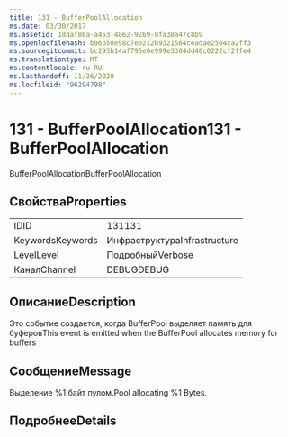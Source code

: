 ```yaml
---
title: 131 - BufferPoolAllocation
ms.date: 03/30/2017
ms.assetid: 1ddaf86a-a453-4862-9269-8fa38a47c8b9
ms.openlocfilehash: b96b50e98c7ee212b9321564ceadae2504ca2ff3
ms.sourcegitcommit: bc293b14af795e0e999e3304dd40c0222cf2ffe4
ms.translationtype: MT
ms.contentlocale: ru-RU
ms.lasthandoff: 11/26/2020
ms.locfileid: "96294798"
---
```

# <a name="131---bufferpoolallocation"></a><span data-ttu-id="ac2db-102">131 - BufferPoolAllocation</span><span class="sxs-lookup"><span data-stu-id="ac2db-102">131 - BufferPoolAllocation</span></span>

<span data-ttu-id="ac2db-103">BufferPoolAllocation</span><span class="sxs-lookup"><span data-stu-id="ac2db-103">BufferPoolAllocation</span></span>  
  
## <a name="properties"></a><span data-ttu-id="ac2db-104">Свойства</span><span class="sxs-lookup"><span data-stu-id="ac2db-104">Properties</span></span>  
  
|||  
|-|-|  
|<span data-ttu-id="ac2db-105">ID</span><span class="sxs-lookup"><span data-stu-id="ac2db-105">ID</span></span>|<span data-ttu-id="ac2db-106">131</span><span class="sxs-lookup"><span data-stu-id="ac2db-106">131</span></span>|  
|<span data-ttu-id="ac2db-107">Keywords</span><span class="sxs-lookup"><span data-stu-id="ac2db-107">Keywords</span></span>|<span data-ttu-id="ac2db-108">Инфраструктура</span><span class="sxs-lookup"><span data-stu-id="ac2db-108">Infrastructure</span></span>|  
|<span data-ttu-id="ac2db-109">Level</span><span class="sxs-lookup"><span data-stu-id="ac2db-109">Level</span></span>|<span data-ttu-id="ac2db-110">Подробный</span><span class="sxs-lookup"><span data-stu-id="ac2db-110">Verbose</span></span>|  
|<span data-ttu-id="ac2db-111">Канал</span><span class="sxs-lookup"><span data-stu-id="ac2db-111">Channel</span></span>|<span data-ttu-id="ac2db-112">DEBUG</span><span class="sxs-lookup"><span data-stu-id="ac2db-112">DEBUG</span></span>|  
  
## <a name="description"></a><span data-ttu-id="ac2db-113">Описание</span><span class="sxs-lookup"><span data-stu-id="ac2db-113">Description</span></span>  

 <span data-ttu-id="ac2db-114">Это событие создается, когда BufferPool выделяет память для буферов</span><span class="sxs-lookup"><span data-stu-id="ac2db-114">This event is emitted when the BufferPool allocates memory for buffers</span></span>  
  
## <a name="message"></a><span data-ttu-id="ac2db-115">Сообщение</span><span class="sxs-lookup"><span data-stu-id="ac2db-115">Message</span></span>  

 <span data-ttu-id="ac2db-116">Выделение %1 байт пулом.</span><span class="sxs-lookup"><span data-stu-id="ac2db-116">Pool allocating %1 Bytes.</span></span>  
  
## <a name="details"></a><span data-ttu-id="ac2db-117">Подробнее</span><span class="sxs-lookup"><span data-stu-id="ac2db-117">Details</span></span>
